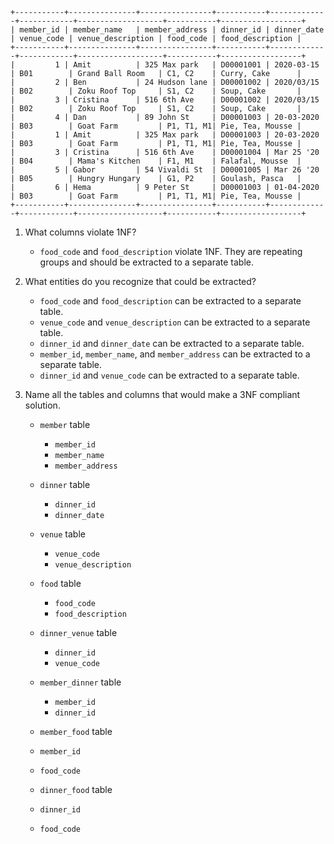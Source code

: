 ```
+-----------+---------------+----------------+-----------+-------------+------------+-------------------+-----------+------------------+
| member_id | member_name   | member_address | dinner_id | dinner_date | venue_code | venue_description | food_code | food_description |
+-----------+---------------+----------------+-----------+-------------+------------+-------------------+-----------+------------------+
|         1 | Amit          | 325 Max park   | D00001001 | 2020-03-15  | B01        | Grand Ball Room   | C1, C2    | Curry, Cake      |
|         2 | Ben           | 24 Hudson lane | D00001002 | 2020/03/15  | B02        | Zoku Roof Top     | S1, C2    | Soup, Cake       |
|         3 | Cristina      | 516 6th Ave    | D00001002 | 2020/03/15  | B02        | Zoku Roof Top     | S1, C2    | Soup, Cake       |
|         4 | Dan           | 89 John St     | D00001003 | 20-03-2020  | B03        | Goat Farm         | P1, T1, M1| Pie, Tea, Mousse |
|         1 | Amit          | 325 Max park   | D00001003 | 20-03-2020  | B03        | Goat Farm         | P1, T1, M1| Pie, Tea, Mousse |
|         3 | Cristina      | 516 6th Ave    | D00001004 | Mar 25 '20  | B04        | Mama's Kitchen    | F1, M1    | Falafal, Mousse  |
|         5 | Gabor         | 54 Vivaldi St  | D00001005 | Mar 26 '20  | B05        | Hungry Hungary    | G1, P2    | Goulash, Pasca   |
|         6 | Hema          | 9 Peter St     | D00001003 | 01-04-2020  | B03        | Goat Farm         | P1, T1, M1| Pie, Tea, Mousse |
+-----------+---------------+----------------+-----------+-------------+------------+-------------------+-----------+------------------+
```

1. What columns violate 1NF?

   - `food_code` and `food_description` violate 1NF. They are repeating groups and should be extracted to a separate table.

2. What entities do you recognize that could be extracted?

   - `food_code` and `food_description` can be extracted to a separate table.
   - `venue_code` and `venue_description` can be extracted to a separate table.
   - `dinner_id` and `dinner_date` can be extracted to a separate table.
   - `member_id`, `member_name`, and `member_address` can be extracted to a separate table.
   - `dinner_id` and `venue_code` can be extracted to a separate table.

3. Name all the tables and columns that would make a 3NF compliant solution.

   - `member` table

     - `member_id`
     - `member_name`
     - `member_address`

   - `dinner` table

     - `dinner_id`
     - `dinner_date`

   - `venue` table

     - `venue_code`
     - `venue_description`

   - `food` table

     - `food_code`
     - `food_description`

   - `dinner_venue` table

     - `dinner_id`
     - `venue_code`

   - `member_dinner` table

     - `member_id`
     - `dinner_id`

   - `member_food` table
   - `member_id`
   - `food_code`

   - `dinner_food` table
   - `dinner_id`
   - `food_code`
